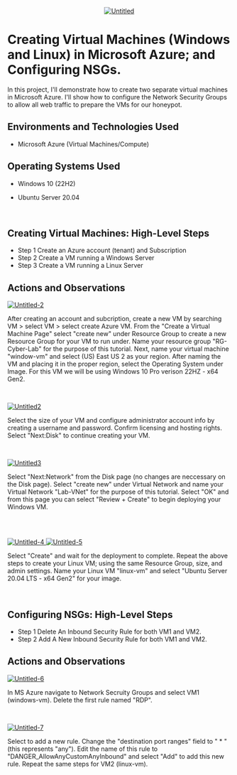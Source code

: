<p align="center">
<a href= "https://ibb.co/JcgmV4N"><img src="https://i.ibb.co/mRgbkwm/Untitled.png" alt="Untitled" border="0"></a>
</p>

<h1>Creating Virtual Machines (Windows and Linux) in Microsoft Azure; and Configuring NSGs. </h1>
In this project, I'll demonstrate how to create two separate virtual machines in Microsoft Azure. I'll show how to configure the Network Security Groups to allow all web traffic to prepare the VMs for our honeypot. <br />


<h2>Environments and Technologies Used</h2>

- Microsoft Azure (Virtual Machines/Compute)

<h2>Operating Systems Used </h2>

- Windows 10 (22H2)
- Ubuntu Server 20.04


  <br/>

<h2> Creating Virtual Machines: High-Level Steps</h2>

- Step 1 Create an Azure account (tenant) and Subscription
- Step 2 Create a VM running a Windows Server
- Step 3 Create a VM running a Linux Server
  

<h2>Actions and Observations</h2>
<p>
<a href="https://ibb.co/3N9HbwG"><img src="https://i.ibb.co/Phv8yR3/Untitled-2.png" alt="Untitled-2" border="0"></a>

</p>
<p>
After creating an account and subcription, create a new VM by searching VM > select VM > select create Azure VM. From the "Create a Virtual Machine Page" select "create new" under Resource Group to create a new Resource Group for your VM to run under. Name your resource group "RG-Cyber-Lab" for the purpose of this tutorial. Next, name your virtual machine "window-vm" and select (US) East US 2 as your region. After naming the VM and placing it in the proper region, select the Operating System under Image. For this VM we will be using Windows 10 Pro verison 22HZ - x64 Gen2. 
</p>
<br />
<p>
<a href="https://ibb.co/37DLyXP"><img src="https://i.ibb.co/L8L2zws/Untitled2.png" alt="Untitled2" border="0"></a>

</p>
<p>
Select the size of your VM and configure administrator account info by creating a username and password. Confirm licensing and hosting rights. Select "Next:Disk" to continue creating your VM. 
</p>
<br />

<p>
<a href="https://ibb.co/Sysydrn"><img src="https://i.ibb.co/h979ZfW/Untitled3.png" alt="Untitled3" border="0"></a>
</p>
<p>
Select "Next:Network" from the Disk page (no changes are neccessary on the Disk page). Select "create new" under Virtual Network and name your Virtual Network "Lab-VNet" for the purpose of this tutorial. Select "OK" and from this page you can select "Review + Create" to begin deploying your Windows VM. 
</p>
<br />

<br />

<p>
  

<a href="https://ibb.co/VjtXJWP"><img src="https://i.ibb.co/YR3vP7q/Untitled-4.png" alt="Untitled-4" border="0"> <a href="https://ibb.co/frmj6KV"><img src="https://i.ibb.co/gtskqXb/Untitled-5.png" alt="Untitled-5" border="0"></a>
</p>
<p>
Select "Create" and wait for the deployment to complete. Repeat the above steps to create your Linux VM; using the same Resource Group, size, and admin settings. Name your Linux VM "linux-vm" and select "Ubuntu Server 20.04 LTS - x64 Gen2" for your image.
</p>
<br />

<h2>Configuring NSGs: High-Level Steps</h2>

- Step 1 Delete An Inbound Security Rule for both VM1 and VM2. 
- Step 2 Add A New Inbound Security Rule for both VM1 and VM2. 


<h2>Actions and Observations</h2>

<p>
<a href="https://ibb.co/w0mgMYj"><img src="https://i.ibb.co/znvxGND/Untitled-6.png" alt="Untitled-6" border="0"></a>
</p>
<p>
In MS Azure navigate to Network Secruity Groups and select VM1 (windows-vm). Delete the first rule named "RDP".
</p>
<br />

<p>
<a href="https://ibb.co/qBQyHSn"><img src="https://i.ibb.co/R2wvXFS/Untitled-7.png" alt="Untitled-7" border="0"></a>
</p>
<p>
Select to add a new rule. Change the "destination port ranges" field to " * " (this represents "any"). Edit the name of this rule to "DANGER_AllowAnyCustomAnyInbound" and select "Add" to add this new rule. Repeat the same steps for VM2 (linux-vm). 
</p>
<br />
